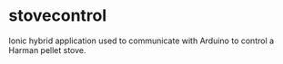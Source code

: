 # stovecontrol
Ionic hybrid application used to communicate with Arduino to control a Harman pellet stove.
